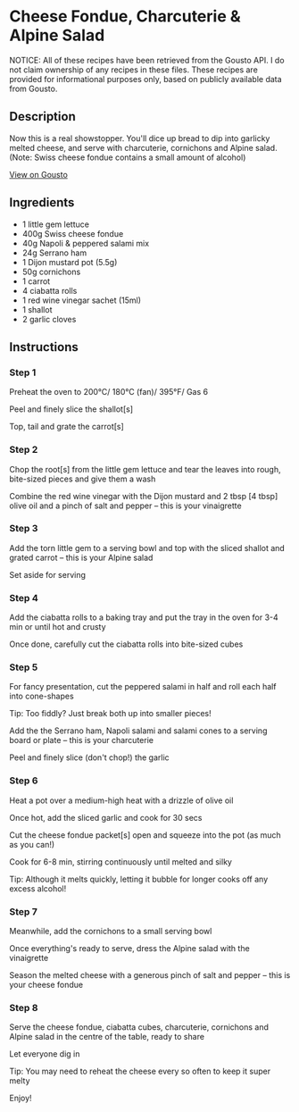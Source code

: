 # Cheese Fondue, Charcuterie & Alpine Salad

NOTICE: All of these recipes have been retrieved from the Gousto API. I do not claim ownership of any recipes in these files. These recipes are provided for informational purposes only, based on publicly available data from Gousto.

## Description

Now this is a real showstopper. You'll dice up bread to dip into garlicky melted cheese, and serve with charcuterie, cornichons and Alpine salad.
(Note: Swiss cheese fondue contains a small amount of alcohol)

[View on Gousto](https://www.gousto.co.uk/recipes/cookbook/cheese-fondue-charcuterie-alpine-salad)

## Ingredients

- 1 little gem lettuce
- 400g Swiss cheese fondue
- 40g Napoli & peppered salami mix
- 24g Serrano ham
- 1 Dijon mustard pot (5.5g)
- 50g cornichons
- 1 carrot
- 4 ciabatta rolls
- 1 red wine vinegar sachet (15ml)
- 1 shallot
- 2 garlic cloves

## Instructions


### Step 1

Preheat the oven to 200°C/ 180°C (fan)/ 395°F/ Gas 6

Peel and finely slice the shallot<span class="text-danger">[s]</span>

Top, tail and grate the carrot<span class="text-danger">[s]</span>


### Step 2

Chop the root<span class="text-danger">[s]</span> from the little gem lettuce<span class="text-danger"> </span>and tear the leaves into rough, bite-sized pieces and give them a wash

Combine the red wine vinegar with the Dijon mustard and 2 tbsp<span class="text-danger"> [4 tbsp] </span>olive oil and a pinch of salt and pepper – this is your vinaigrette


### Step 3

Add the torn little gem to a serving bowl and top with the sliced shallot and grated carrot – this is your Alpine salad

Set aside for serving


### Step 4

Add the ciabatta rolls to a baking tray and put the tray in the oven for 3-4 min or until hot and crusty

Once done, carefully cut the ciabatta rolls into bite-sized cubes


### Step 5

For fancy presentation, cut the peppered salami in half and roll each half into cone-shapes

Tip: Too fiddly? Just break both up into smaller pieces!

Add the the Serrano ham, Napoli salami and salami cones to a serving board or plate – this is your charcuterie

Peel and finely slice (don't chop!) the garlic


### Step 6

Heat a pot over a medium-high heat with a drizzle of olive oil

Once hot, add the sliced garlic and cook for 30 secs

Cut the cheese fondue packet<span class="text-danger">[s]</span> open and squeeze into the pot (as much as you can!)

Cook for 6-8 min, stirring continuously until melted and silky

Tip: Although it melts quickly, letting it bubble for longer cooks off any excess alcohol!


### Step 7

Meanwhile, add the cornichons to a small serving bowl

Once everything's ready to serve, dress the Alpine salad with the vinaigrette

Season the melted cheese with a generous pinch of salt and pepper – this is your cheese fondue

### Step 8

Serve the cheese fondue, ciabatta cubes, charcuterie, cornichons and Alpine salad in the centre of the table, ready to share

Let everyone dig in

Tip: You may need to reheat the cheese every so often to keep it super melty

Enjoy!

